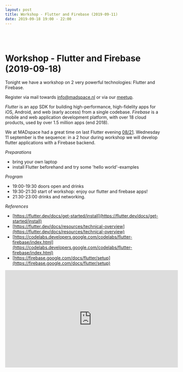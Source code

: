 ```yaml
---
layout: post
title: Workshop - Flutter and Firebase (2019-09-11)
date: 2019-09-18 19:00 - 22:00
---
```

<br/>
<br/>
<h1>Workshop - Flutter and Firebase (2019-09-18)</h1>

Tonight we have a workshop on 2 very powerful technologies: Flutter and Firebase. 

Register via mail towards [info@madspace.nl](info@madspace.nl) or via our [meetup](https://www.meetup.com/MADspace/events/pqgdnqyzmbpb/). 

_Flutter_ is an app SDK for building high-performance, high-fidelity apps for iOS, Android, and web (early access) from a single codebase.
_Firebase_ is a mobile and web application development platform, with over 18 cloud products, used by over 1.5 million apps (end 2018). 

We at MADspace had a great time on last Flutter evening [08/21](https://www.madspace.nl/2019/08/21/Aankondiging_FlutterIntroNight.html). 
 Wednesday 11 september is the sequence: in a 2 hour during workshop we will develop flutter applications with a Firebase backend. 

_Preparations_

 - bring your own laptop
 - install Flutter beforehand and try some 'hello world'-examples
  
_Program_

- 19:00-19:30  doors open and drinks
- 19:30-21:30  start of workshop: enjoy our flutter and firebase apps!
- 21:30-23:00  drinks and networking. 
 
_References_
 
 - [https://flutter.dev/docs/get-started/install](https://flutter.dev/docs/get-started/install)
 - [https://flutter.dev/docs/resources/technical-overview](https://flutter.dev/docs/resources/technical-overview)
 - [https://codelabs.developers.google.com/codelabs/flutter-firebase/index.html](https://codelabs.developers.google.com/codelabs/flutter-firebase/index.html)
 - [https://firebase.google.com/docs/flutter/setup](https://firebase.google.com/docs/flutter/setup)
 
<iframe width="560" height="315" src="https://www.youtube.com/embed/DqJ_KjFzL9I" frameborder="0" 
allow="accelerometer; autoplay; encrypted-media; gyroscope; picture-in-picture" allowfullscreen></iframe>
 